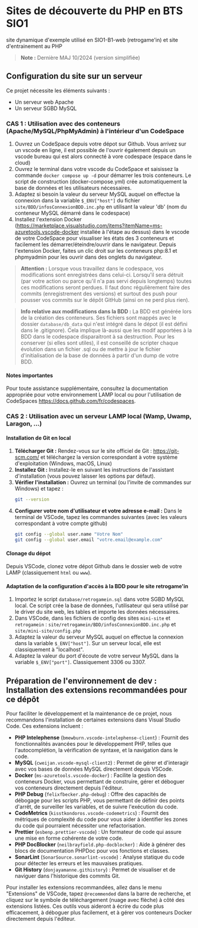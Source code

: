 # Sites de découverte du PHP en BTS SIO1
site dynamique d'exemple utilisé en SIO1-B1-web (retrogame'in) et site d'entrainement au PHP
> **Note :** Dernière MAJ 10/2024 (version simplifiée)

## Configuration du site sur un serveur
Ce projet nécessite les éléments suivants :
- Un serveur web Apache
- Un serveur SGBD MySQL

### CAS 1 : Utilisation avec des conteneurs (Apache/MySQL/PhpMyAdmin) à l'intérieur d'un CodeSpace
1. Ouvrez un CodeSpace depuis votre dépot sur Github. Vous arrivez sur un vscode en ligne, il est possible de l'ouvrir également depuis un vscode bureau qui est alors connecté à vore codespace (espace dans le cloud)
2. Ouvrez le terminal dans votre vscode du CodeSpace et saisissez la commande `docker compose up -d` pour démarrer les trois conteneurs. Le script de construction (docker-compose.yml) crée automatiquement la base de données et les utilisateurs nécessaires.
3. Adaptez si besoin la valeur du serveur MySQL auquel on effectue la connexion dans la variable `$_ENV["host"]` du fichier `site/BDD/infosConnexionBDD.inc.php` en utilisant la valeur 'db' (nom du conteneur MySQL démarré dans le codespace)
4. Installez l'extension Docker (https://marketplace.visualstudio.com/items?itemName=ms-azuretools.vscode-docker installée à l'étape au dessus) dans le vscode de votre CodeSpace pour visualiser les états des 3 conteneurs et facilement les démarrer/éteindre/ouvrir dans le navigateur. Depuis l'extension Docker, faites un clic droit sur les conteneurs php:8.1 et phpmyadmin pour les ouvrir dans des onglets du navigateur.
> **Attention :** Lorsque vous travaillez dans le codespace, vos modifications sont enregistrées dans celui-ci. Lorsqu'il sera détruit (par votre action ou parce qu'il n'a pas servi depuis longtemps) toutes ces modifications seront perdues. Il faut donc régulièrement faire des commits (enregistrement des versions) et surtout des push pour pousser vos commits sur le dépôt GitHub (ainsi on ne perd plus rien).

> **Info relative aux modifications dans la BDD :** La BDD est générée lors de la création des conteneurs. Ses fichiers sont mappés avec le dossier `database/db_data` qui n'est intégré dans le dépot (il est défini dans le .gitignore). Cela implique là-aussi que les modif apportées à la BDD dans le codespace disparaitront à sa destruction. Pour les conserver (si elles sont utiles), il est conseillé de scripter chaque évolution dans un fichier .sql ou de mettre à jour le fichier d'initialisation de la base de données à partir d'un dump de votre BDD.

#### Notes importantes
Pour toute assistance supplémentaire, consultez la documentation appropriée pour votre environnement LAMP local ou pour l'utilisation de CodeSpaces https://docs.github.com/fr/codespaces.


### CAS 2 : Utilisation avec un serveur LAMP local (Wamp, Uwamp, Laragon, ...)

#### Installation de Git en local
1. **Télécharger Git :**
   Rendez-vous sur le site officiel de Git : https://git-scm.com/ et téléchargez la version correspondant à votre système d'exploitation (Windows, macOS, Linux) 
2. **Installez Git :**
    Installez-le en suivant les instructions de l'assistant d'installation (vous pouvez laisser les options par défaut).
3. **Vérifier l'installation :**
   Ouvrez un terminal (ou l'invite de commandes sur Windows) et tapez :
   ```sh
   git --version
4. **Configurer votre nom d'utilisateur et votre adresse e-mail :**
   Dans le terminal de VSCode, tapez les commandes suivantes (avec les valeurs correspondant à votre compte github)
   ```sh
   git config --global user.name "Votre Nom"
   git config --global user.email "votre.email@example.com"

#### Clonage du dépot
   Depuis VSCode, clonez votre dépot Github dans le dossier web de votre LAMP (classiquement `html` ou `www`). 

#### Adaptation de la configuration d'accès à la BDD pour le site retrogame'in
1. Importez le script `database/retrogamein.sql` dans votre SGBD MySQL local. Ce script crée la base de données, l'utilisateur qui sera utilisé par le driver du site web, les tables et importe les données nécessaires.
2. Dans VSCode, dans les fichiers de config des sites `mini-site` et `retrogamein` : `site/retrogamein/BDD/infosConnexionBDD.inc.php` et `site/mini-site/config.php` 
  1. Adaptez la valeur du serveur MySQL auquel on effectue la connexion dans la variable `$_ENV["host"]`. Sur un serveur local, elle est classiquement à "localhost".
  2. Adaptez la valeur du port d'écoute de votre serveur MySQL dans la variable `$_ENV["port"]`. Classiquement 3306 ou 3307.


## Préparation de l'environnement de dev : Installation des extensions recommandées pour ce dépôt

Pour faciliter le développement et la maintenance de ce projet, nous recommandons l'installation de certaines extensions dans Visual Studio Code. Ces extensions incluent :

- **PHP Intelephense** (`bmewburn.vscode-intelephense-client`) : Fournit des fonctionnalités avancées pour le développement PHP, telles que l'autocomplétion, la vérification de syntaxe, et la navigation dans le code.
- **MySQL** (`cweijan.vscode-mysql-client2`) : Permet de gérer et d'interagir avec vos bases de données MySQL directement depuis VSCode.
- **Docker** (`ms-azuretools.vscode-docker`) : Facilite la gestion des conteneurs Docker, vous permettant de construire, gérer et déboguer vos conteneurs directement depuis l'éditeur.
- **PHP Debug** (`felixfbecker.php-debug`) : Offre des capacités de débogage pour les scripts PHP, vous permettant de définir des points d'arrêt, de surveiller les variables, et de suivre l'exécution du code.
- **CodeMetrics** (`kisstkondoros.vscode-codemetrics`) : Fournit des métriques de complexité du code pour vous aider à identifier les zones du code qui pourraient nécessiter une refactorisation.
- **Prettier** (`esbenp.prettier-vscode`) : Un formateur de code qui assure une mise en forme cohérente de votre code.
- **PHP DocBlocker** (`neilbrayfield.php-docblocker`) : Aide à générer des blocs de documentation PHPDoc pour vos fonctions et classes.
- **SonarLint** (`SonarSource.sonarlint-vscode`) : Analyse statique du code pour détecter les erreurs et les mauvaises pratiques.
- **Git History** (`donjayamanne.githistory`) : Permet de visualiser et de naviguer dans l'historique des commits Git.

Pour installer les extensions recommandées, allez dans le menu "Extensions" de VSCode, tapez `@recommended` dans la barre de recherche, et cliquez sur le symbole de téléchargement (nuage avec flèche) à côté des extensions listées. Ces outils vous aideront à écrire du code plus efficacement, à déboguer plus facilement, et à gérer vos conteneurs Docker directement depuis l'éditeur.
